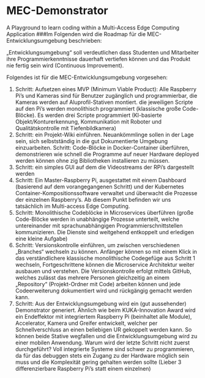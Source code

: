 # MEC-Demonstrator
A Playground to learn coding within a Multi-Access Edge Computing Application
###Im Folgenden wird die Roadmap für die MEC-Entwicklungsumgebung beschrieben:

„Entwicklungsumgebung“ soll verdeutlichen dass Studenten und Mitarbeiter ihre Programmierkenntnisse dauerhaft vertiefen können und das Produkt nie fertig sein wird (Continuous Improvement).

Folgendes ist für die MEC-Entwicklungsumgebung vorgesehen:

1. Schritt: Aufsetzen eines MVP (Minimum Viable Product): Alle Raspberry Pi’s und Kameras sind für Benutzer zugänglich und programmierbar, die Kameras werden auf Aluprofil-Stativen montiert. die jeweiligen Scripte auf den Pi’s werden monolithisch programmiert (klassische große Code-Blöcke). Es werden drei Scripte programmiert (KI-basierte Objekt/Konturerkennung, Kommunikation mit Roboter und Qualitätskontrolle mit Tiefenbildkamera)
2. Schritt: ein Projekt-Wiki einführen. Neuankömmlinge sollen in der Lage sein, sich selbstständig in die gut Dokumentierte Umgebung einzuarbeiten.
Schritt: Code-Blöcke in Docker-Container überführen, demonstrieren wie schnell die Programme auf neuer Hardware deployed werden können ohne zig Bibliotheken installieren zu müssen.
3. Schritt: ein simples GUI auf dem die Videostreams der RPi’s dargestellt werden
4. Schritt: Ein Master-Raspberry Pi, ausgestattet mit einem Dashboard (basierend auf dem vorangegangenen Schritt) und der Kubernetes Container-Kompositionssoftware verwaltet und überwacht die Prozesse der einzelnen Raspberry’s. Ab diesem Punkt befinden wir uns tatsächlich im Multi-access Edge Computing.
5. Schritt: Monolithische Codeblöcke in Microservices überführen (große Code-Blöcke werden in unabhängige Prozesse unterteilt, welche untereinander mit sprachunabhängigen Programmierschnittstellen kommunizieren. Die Dienste sind weitgehend entkoppelt und erledigen eine kleine Aufgabe)
6. Schritt: Versionskontrolle einführen, um zwischen verschiedenen „Branches“ wechseln zu können. Anfänger können so mit einem Klick in das verständlichere klassische monolithische Codegefüge aus Schritt 1 wechseln, Fortgeschrittene können die Microservice Architektur weiter ausbauen und verstehen. Die Versionskontrolle erfolgt mittels GitHub, welches zulässt das mehrere Personen gleichzeitig an einem „Repository“ (Projekt-Ordner mit Code) arbeiten können und jede Codeerweiterung dokumentiert wird und rückgängig gemacht werden kann.
7. Schritt: Aus der Entwicklungsumgebung wird ein (gut aussehender) Demonstrator generiert. Ähnlich wie beim KUKA-Innovation Award wird ein Endeffektor mit integriertem Raspberry Pi (beinhaltet alle Module), Accelerator, Kamera und Greifer entwickelt, welcher per Schnellverschluss an einen beliebigen UR gekoppelt werden kann. So können beide Stative wegfallen und die Entwicklungsumgebung wird zu einer mobilen Anwendung.
Warum wird der letzte Schritt nicht zuerst durchgeführt? Voll integrierte Systeme sind schwer zu programmieren, da für das debuggen stets ein Zugang zu der Hardware möglich sein muss und die Komplexität gering gehalten werden sollte (Lieber 3 differenzierbare Raspberry Pi’s statt einem einzelnen)
